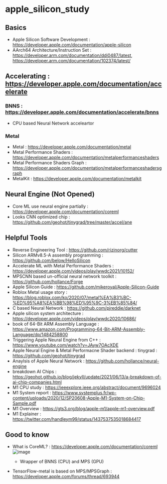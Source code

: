 # apple_silicon_study

## Basics
- Apple Silicon Software Development : https://developer.apple.com/documentation/apple-silicon
- AArch64 Architecture/Instruction Set : https://developer.arm.com/documentation/ddi0487/latest, https://developer.arm.com/documentation/102374/latest/

## Accelerating : https://developer.apple.com/documentation/accelerate

### BNNS : https://developer.apple.com/documentation/accelerate/bnns
- CPU based Neural Network acceleartor

### Metal
- Metal : https://developer.apple.com/documentation/metal
- Metal Performance Shaders : https://developer.apple.com/documentation/metalperformanceshaders
- Metal Performance Shaders Graph : https://developer.apple.com/documentation/metalperformanceshadersgraph
- MetalKit : https://developer.apple.com/documentation/metalkit

## Neural Engine (Not Opened)
- Core ML use neural engine partially : https://developer.apple.com/documentation/coreml
- Looks CNN optimized chip : https://github.com/geohot/tinygrad/tree/master/accel/ane

## Helpful Tools
- Reverse Engineering Tool : https://github.com/rizinorg/cutter
- Silicon ARMv8.5-A assembly programming : https://github.com/below/HelloSilicon
- Accelerate ML with Metal Performance Shaders : https://developer.apple.com/videos/play/wwdc2021/10152/
- MPSCNN based un-official neural network toolkit : https://github.com/hollance/Forge
- Apple Silicon Guide : https://github.com/mikeroyal/Apple-Silicon-Guide
- Roblox Metal usage story : https://blog.roblox.com/ko/2020/07/metal%EA%B3%BC-%ED%95%A8%EA%BB%98%ED%95%9C-3%EB%85%84/
- C based Neural Network : https://github.com/pjreddie/darknet
- Apple silicon system architecture : https://developer.apple.com/videos/play/wwdc2020/10686/
- book of 64-Bit ARM Assembly Language : https://www.amazon.com/Programming-64-Bit-ARM-Assembly-Language/dp/1484258800
- Triggering Apple Neural Engine from C++ : https://www.youtube.com/watch?v=JAyw7OAcXDE
- Apple Neural Engine & Metal Performacne Shader backend : tinygrad : https://github.com/geohot/tinygrad
- Anaylsis of Apple Neural Network : https://github.com/hollance/neural-engine
- breakdown AI Chips : https://geohot.github.io/blog/jekyll/update/2021/06/13/a-breakdown-of-ai-chip-companies.html
- M1 CPU study : https://ieeexplore.ieee.org/abstract/document/9696024
- M1 System report : https://www.systemplus.fr/wp-content/uploads/2020/12/SP20608-Apple-M1-System-on-Chip-Sample.pdf
- M1 Overview : https://gts3.org/blog/apple-m1/apple-m1-overview.pdf
- M1 Explainer : https://twitter.com/handleym99/status/1437537535018684417

## Good to know
- What is CoreML? : https://developer.apple.com/documentation/coreml
  ![image](https://user-images.githubusercontent.com/3917185/157598219-66ca0da4-34f1-4576-83ba-02a8c0b8b834.png)
  - Wrapper of BNNS (CPU) and MPS (GPU)

- TensorFlow-metal is based on MPS/MPSGraph : https://developer.apple.com/forums/thread/693944
